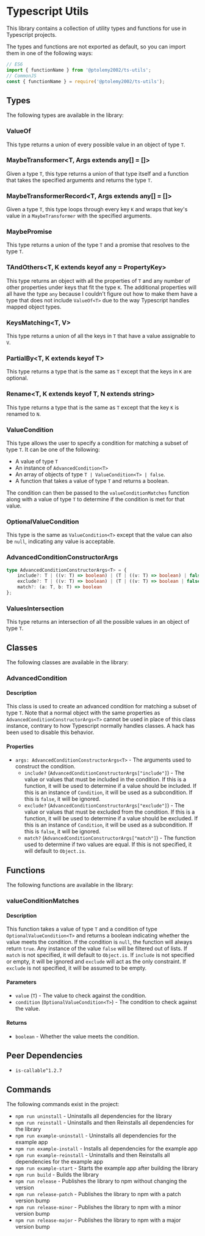 # Typescript Utils
This library contains a collection of utility types and functions for use in Typescript projects.

The types and functions are not exported as default, so you can import them in one of the following ways:
```javascript
// ES6
import { functionName } from '@ptolemy2002/ts-utils';
// CommonJS
const { functionName } = require('@ptolemy2002/ts-utils');
```

## Types
The following types are available in the library:

### ValueOf<T>
This type returns a union of every possible value in an object of type `T`.

### MaybeTransformer<T, Args extends any[] = []>
Given a type `T`, this type returns a union of that type itself and a function that takes the specified arguments and returns the type `T`.

### MaybeTransformerRecord<T, Args extends any[] = []>
Given a type `T`, this type loops through every key `K` and wraps that key's value in a `MaybeTransformer` with the specified arguments.

### MaybePromise<T>
This type returns a union of the type `T` and a promise that resolves to the type `T`.

### TAndOthers<T, K extends keyof any = PropertyKey>
This type returns an object with all the properties of `T` and any number of other properties under keys that fit the type `K`. The additional properties will all have the type `any` because I couldn't figure out how to make them have a type that does not include `ValueOf<T>` due to the way Typescript handles mapped object types.

### KeysMatching<T, V>
This type returns a union of all the keys in `T` that have a value assignable to `V`.

### PartialBy<T, K extends keyof T>
This type returns a type that is the same as `T` except that the keys in `K` are optional.

### Rename<T, K extends keyof T, N extends string>
This type returns a type that is the same as `T` except that the key `K` is renamed to `N`.


### ValueCondition<T>
This type allows the user to specify a condition for matching a subset of type `T`. It can be one of the following:
- A value of type `T`
- An instance of `AdvancedCondition<T>`
- An array of objects of type `T | ValueCondition<T> | false`.
- A function that takes a value of type `T` and returns a boolean.

The condition can then be passed to the `valueConditionMatches` function along with a value of type `T` to determine if the condition is met for that value.

### OptionalValueCondition<T>
This type is the same as `ValueCondition<T>` except that the value can also be `null`, indicating any value is acceptable.

### AdvancedConditionConstructorArgs<T>
```typescript
type AdvancedConditionConstructorArgs<T> = {
    include?: T | ((v: T) => boolean) | (T | ((v: T) => boolean) | false)[],
    exclude?: T | ((v: T) => boolean) | (T | ((v: T) => boolean | false))[],
    match?: (a: T, b: T) => boolean
};
```

### ValuesIntersection<T>
This type returns an intersection of all the possible values in an object of type `T`.

## Classes
The following classes are available in the library:

### AdvancedCondition<T>
#### Description
This class is used to create an advanced condition for matching a subset of type `T`. Note that a normal object with the same properties as `AdvancedConditionConstructorArgs<T>` cannot be used in place of this class instance, contrary to how Typescript normally handles classes. A hack has been used to disable this behavior.

#### Properties
- `args: AdvancedConditionConstructorArgs<T>` - The arguments used to construct the condition.
    - `include?` (`AdvancedConditionConstructorArgs["include"]`) - The value or values that must be included in the condition. If this is a function, it will be used to determine if a value should be included. If this is an instance of `Condition`, it will be used as a subcondition. If this is `false`, it will be ignored.
    - `exclude?` (`AdvancedConditionConstructorArgs["exclude"]`) - The value or values that must be excluded from the condition. If this is a function, it will be used to determine if a value should be excluded. If this is an instance of `Condition`, it will be used as a subcondition. If this is `false`, it will be ignored.
    - `match?` (`AdvancedConditionConstructorArgs["match"]`) - The function used to determine if two values are equal. If this is not specified, it will default to `Object.is`.

## Functions
The following functions are available in the library:

### valueConditionMatches<T>
#### Description
This function takes a value of type `T` and a condition of type `OptionalValueCondition<T>` and returns a boolean indicating whether the value meets the condition. If the condition is `null`, the function will always return `true`. Any instance of the value `false` will be filtered out of lists. If `match` is not specified, it will default to `Object.is`. If `include` is not specified or empty, it will be ignored and `exclude` will act as the only constraint. If `exclude` is not specified, it will be assumed to be empty.

#### Parameters
- `value` (`T`) - The value to check against the condition.
- `condition` (`OptionalValueCondition<T>`) - The condition to check against the value.

#### Returns
- `boolean` - Whether the value meets the condition.

## Peer Dependencies
- `is-callable^1.2.7`

## Commands
The following commands exist in the project:

- `npm run uninstall` - Uninstalls all dependencies for the library
- `npm run reinstall` - Uninstalls and then Reinstalls all dependencies for the library
- `npm run example-uninstall` - Uninstalls all dependencies for the example app
- `npm run example-install` - Installs all dependencies for the example app
- `npm run example-reinstall` - Uninstalls and then Reinstalls all dependencies for the example app
- `npm run example-start` - Starts the example app after building the library
- `npm run build` - Builds the library
- `npm run release` - Publishes the library to npm without changing the version
- `npm run release-patch` - Publishes the library to npm with a patch version bump
- `npm run release-minor` - Publishes the library to npm with a minor version bump
- `npm run release-major` - Publishes the library to npm with a major version bump